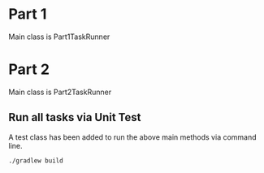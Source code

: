 Part 1
===========
Main class is Part1TaskRunner

Part 2
===========
Main class is Part2TaskRunner


Run all tasks via Unit Test
------------
A test class has been added to run the above main methods via command line.
```bash
./gradlew build
```